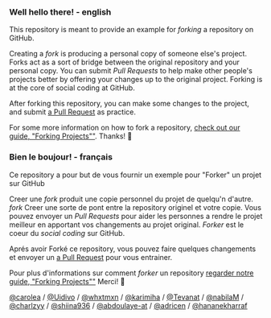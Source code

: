 
### Well hello there! - english

This repository is meant to provide an example for *forking* a repository on GitHub.

Creating a *fork* is producing a personal copy of someone else's project. Forks act as a sort of bridge between the original repository and your personal copy. You can submit *Pull Requests* to help make other people's projects better by offering your changes up to the original project. Forking is at the core of social coding at GitHub.

After forking this repository, you can make some changes to the project, and submit [a Pull Request](https://github.com/octocat/Spoon-Knife/pulls) as practice.

For some more information on how to fork a repository, [check out our guide, "Forking Projects""](http://guides.github.com/overviews/forking/). Thanks! :sparkling_heart:


### Bien le boujour!  - français

Ce repository a pour but de vous fournir un exemple pour "Forker" un projet sur GitHub

Creer une *fork* produit une copie personnel du projet de quelqu'n d'autre. *fork* Creer une sorte de pont entre la repository originel et votre copie. Vous pouvez envoyer un *Pull Requests* pour aider les personnes a rendre le projet meilleur en apportant vos changements au projet original. *Forker* est le coeur du *social coding* sur GitHub.

Aprés avoir Forké ce repository, vous pouvez faire quelques changements et envoyer un [a Pull Request](https://github.com/octocat/Spoon-Knife/pulls) pour vous entrainer.

Pour plus d'informations sur comment *forker* un repository [regarder notre guide, "Forking Projects""](http://guides.github.com/overviews/forking/) Merci! :sparkling_heart:

[@carolea](https://github.com/Carolea) / [@Uidivo](https://github.com/Uidivo) / [@whxtmxn](https://github.com/whxtmxn) / [@karimiha](https://github.com/karimiha) / [@Tevanat](https://github.com/Tevanat) / [@nabilaM](https://github.com/NabilaMW) / [@charlzyy](https://github.com/charlzyy) / [@shiina936](https://github.com/shiina936) / [@abdoulaye-at](https://github.com/Abdoulaye-at) / [@adricen](https://github.com/adricen) / [@hananekharraf](https://github.com/hananekharraf)


